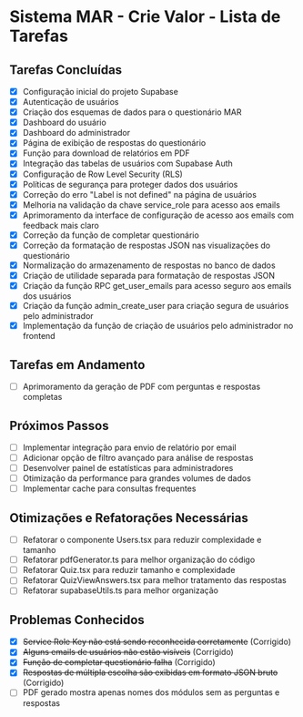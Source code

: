 
# Sistema MAR - Crie Valor - Lista de Tarefas

## Tarefas Concluídas

- [x] Configuração inicial do projeto Supabase
- [x] Autenticação de usuários
- [x] Criação dos esquemas de dados para o questionário MAR
- [x] Dashboard do usuário
- [x] Dashboard do administrador
- [x] Página de exibição de respostas do questionário
- [x] Função para download de relatórios em PDF
- [x] Integração das tabelas de usuários com Supabase Auth
- [x] Configuração de Row Level Security (RLS)
- [x] Políticas de segurança para proteger dados dos usuários
- [x] Correção do erro "Label is not defined" na página de usuários
- [x] Melhoria na validação da chave service_role para acesso aos emails
- [x] Aprimoramento da interface de configuração de acesso aos emails com feedback mais claro
- [x] Correção da função de completar questionário
- [x] Correção da formatação de respostas JSON nas visualizações do questionário
- [x] Normalização do armazenamento de respostas no banco de dados
- [x] Criação de utilidade separada para formatação de respostas JSON
- [x] Criação da função RPC get_user_emails para acesso seguro aos emails dos usuários
- [x] Criação da função admin_create_user para criação segura de usuários pelo administrador
- [x] Implementação da função de criação de usuários pelo administrador no frontend

## Tarefas em Andamento

- [ ] Aprimoramento da geração de PDF com perguntas e respostas completas

## Próximos Passos

- [ ] Implementar integração para envio de relatório por email
- [ ] Adicionar opção de filtro avançado para análise de respostas
- [ ] Desenvolver painel de estatísticas para administradores
- [ ] Otimização da performance para grandes volumes de dados
- [ ] Implementar cache para consultas frequentes

## Otimizações e Refatorações Necessárias

- [ ] Refatorar o componente Users.tsx para reduzir complexidade e tamanho
- [ ] Refatorar pdfGenerator.ts para melhor organização do código
- [ ] Refatorar Quiz.tsx para reduzir tamanho e complexidade
- [ ] Refatorar QuizViewAnswers.tsx para melhor tratamento das respostas
- [ ] Refatorar supabaseUtils.ts para melhor organização

## Problemas Conhecidos

- [x] ~~Service Role Key não está sendo reconhecida corretamente~~ (Corrigido)
- [x] ~~Alguns emails de usuários não estão visíveis~~ (Corrigido)
- [x] ~~Função de completar questionário falha~~ (Corrigido)
- [x] ~~Respostas de múltipla escolha são exibidas em formato JSON bruto~~ (Corrigido)
- [ ] PDF gerado mostra apenas nomes dos módulos sem as perguntas e respostas
